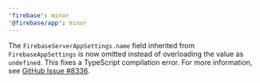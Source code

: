 ```yaml
---
'firebase': minor
'@firebase/app': minor
---
```


The `FirebaseServerAppSettings.name` field inherited from `FirebaseAppSettings` is now omitted
instead of overloading the value as `undefined`. This fixes a TypeScript compilation error. For more
information, see [GitHub Issue #8336](https://github.com/firebase/firebase-js-sdk/issues/8336).
